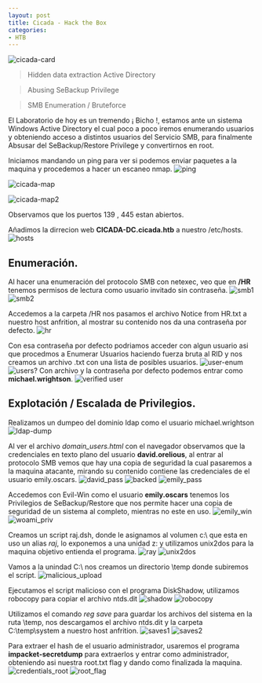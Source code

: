 ```yaml
---
layout: post
title: Cicada - Hack the Box
categories:
- HTB 
---
```






![cicada-card](https://github.com/user-attachments/assets/5296de6c-41fa-4ac3-9d03-a8b025a39787)

> Hidden data extraction Active Directory

> Abusing SeBackup Privilege

> SMB Enumeration / Bruteforce



El Laboratorio de hoy es un tremendo ¡ Bicho !, estamos ante un sistema Windows Active Directory el cual poco a poco iremos enumerando usuarios y obteniendo acceso a distintos usuarios del Servicio SMB, para finalmente Absusar del SeBackup/Restore Privilege y convertirnos en root.

Iniciamos mandando un ping para ver si podemos enviar paquetes a la maquina y procedemos a hacer un escaneo nmap.
![ping](https://github.com/user-attachments/assets/e5f01045-14e7-480c-b3e0-5834f3ba3421)

![cicada-map](https://github.com/user-attachments/assets/bc057823-303a-4d32-9dbc-e60295053338)

![cicada-map2](https://github.com/user-attachments/assets/8a70f91e-f0e7-45d2-842b-2f85ce00ff82)

Observamos que los puertos 139 , 445 estan abiertos.

Añadimos la dirrecion web **CICADA-DC.cicada.htb** a nuestro /etc/hosts.
![hosts](https://github.com/user-attachments/assets/a05d043a-dbe1-4a8d-abf4-311b5aeae5d5)


## Enumeración.

Al hacer una enumeración del protocolo SMB con netexec, veo que en **/HR** tenemos permisos de lectura como usuario invitado sin contraseña.
![smb1](https://github.com/user-attachments/assets/35bac525-87be-40a5-bc41-3e46dc13b407)
![smb2](https://github.com/user-attachments/assets/0b1c5319-fe63-4a7d-a9cb-1e19778068a2)

Accedemos a la carpeta /HR nos pasamos el archivo Notice from HR.txt a nuestro host anfrition, al mostrar su contenido nos da una contraseña por defecto.
![hr](https://github.com/user-attachments/assets/9f119c27-ea79-4919-bd4a-f7f8ea6d95dd)

Con esa contraseña por defecto podriamos acceder con algun usuario asi que procedmos a Enumerar Usuarios haciendo fuerza bruta al RID y nos creamos un archivo .txt con una lista de posibles usuarios.
![user-enum](https://github.com/user-attachments/assets/9698c631-09ca-42c6-aa29-2b0ead3a2bb9)
![users?](https://github.com/user-attachments/assets/fc6e6d3f-16b6-4e6b-a4c7-4a678582ecfb)
Con archivo y la contraseña por defecto podemos entrar como **michael.wrightson**.
![verified user](https://github.com/user-attachments/assets/49cd356d-e496-47ce-bda3-2cd240537a79)


## Explotación / Escalada de Privilegios.
Realizamos un dumpeo del dominio ldap como el usuario michael.wrightson
![ldap-dump](https://github.com/user-attachments/assets/e12a7840-9d36-4d34-95ea-cbb5b0a34672)

Al ver el archivo *domain_users.html* con el navegador observamos que la credenciales en texto plano del usuario **david.orelious**, al entrar al protocolo SMB vemos que hay una copia de seguridad la cual pasaremos a la maquina atacante, mirando su contenido contiene las credenciales de el usuario emily.oscars.
![david_pass](https://github.com/user-attachments/assets/08a85ee9-defa-4c7d-8f69-7f347ea13d7b)
![backed](https://github.com/user-attachments/assets/22899f1d-7726-4b63-86ac-682be75773b9)
![emily_pass](https://github.com/user-attachments/assets/81819965-dda5-4771-b1b0-63e413c5bc98)


Accedemos con Evil-Win como el usuario **emily.oscars** tenemos los Privilegios de SeBackup/Restore que nos permite hacer una copia de seguridad de un sistema al completo, mientras no este en uso.
![emily_win](https://github.com/user-attachments/assets/1c75404e-28b4-45f3-b92d-c0f2db2cb59d)
![woami_priv](https://github.com/user-attachments/assets/fb17102e-a48e-43a8-a040-4b463bd29869)

Creamos un script raj.dsh, donde le asignamos al volumen c:\ que esta en uso un alias *raj*, lo exponemos a una unidad z: y utilizamos unix2dos para la maquina objetivo entienda el programa.
![ray](https://github.com/user-attachments/assets/5d153a44-75a4-4d4f-bd33-06eb6f7e221a)
![unix2dos](https://github.com/user-attachments/assets/105a8b8e-e2fb-4f25-8db8-21c9698032d0)

Vamos a la unindad C:\ nos creamos un directorio \temp donde subiremos el script.
![malicious_upload](https://github.com/user-attachments/assets/671ef274-1d93-4885-a00d-f0d0afde12f3)

Ejecutamos el script malicioso con el programa DiskShadow, utilizamos robocopy para copiar el archivo ntds.dit 
![shadow](https://github.com/user-attachments/assets/ad7c7944-d1cd-4a26-818a-35b34507a718)
![robocopy](https://github.com/user-attachments/assets/f5bd58de-f420-4350-a8b2-049eb79c656d)


Utilizamos el comando *reg save* para guardar los archivos del sistema en la ruta \temp, nos descargamos el archivo ntds.dit y la carpeta C:\temp\system a nuestro host anfrition.
![saves1](https://github.com/user-attachments/assets/e92dbb67-9a9d-4a76-8e3c-f07d4c284e24)
![saves2](https://github.com/user-attachments/assets/24e201b9-042b-4f0f-94ad-d5d15b8c86b4)


Para extraer el hash de el usuario administrador, usaremos el programa **impacket-secretdump** para extraerlos y entrar como administrador, obteniendo asi nuestra root.txt flag y dando como finalizada la maquina.
![credentials_root](https://github.com/user-attachments/assets/d446aa25-11b8-4103-bbbc-b9dc85ea2074)
![root_flag](https://github.com/user-attachments/assets/6dd5518d-2cff-4b4c-939a-73e089c0331d)












